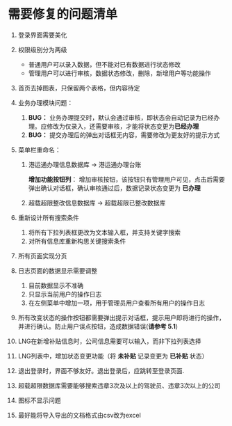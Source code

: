 # 需要修复的问题清单

1. 登录界面需要美化
2. 权限级别分为两级
    - 普通用户可以录入数据，但不能对已有数据进行状态修改
	- 管理用户可以进行审核，数据状态修改，删除，新增用户等功能操作
	
3. 首页去掉图表，只保留两个表格，但内容待定
4. 业务办理模块问题：
	1. **BUG：** 业务办理提交时，默认会通过审核，即状态会自动记录为已经办理。应修改为仅录入，还需要审核，才能将状态变更为**已经办理**
	2. **BUG：** 提交办理后的弹出对话框无内容，需要修改为更友好的提示方式
	
5. 菜单栏重命名：
	1. 港运通办理信息数据库 -> 港运通办理台账
	
	    **增加功能按钮列**： 增加审核按钮，该按钮只有管理用户可见，点击后需要弹出确认对话框，确认审核通过后，数据记录状态变更为 **已办理**
	
	2. 超载超限整改信息数据库 -> 超载超限已整改数据库
	
6. 重新设计所有搜索条件
	1. 将所有下拉列表框更改为文本输入框，并支持关键字搜索
	2. 对所有信息库重新构思关键搜索条件
	
7. 所有页面实现分页
8. 日志页面的数据显示需要调整
	1. 目前数据显示不准确
	2. 只显示当前用户的操作日志
	3. 在左侧菜单中增加一项，用于管理员用户查看所有用户的操作日志
	
9. 所有改变状态的操作按钮都需要弹出提示对话框，提示用户即将进行的操作，并进行确认。防止用户误点按钮，造成数据错误(**请参考 5.1**)
10. LNG在新增补贴信息时，公司信息需要可以输入，而非下拉列表选择
11. LNG列表中，增加状态变更功能（将 **未补贴** 记录变更为 **已补贴** 状态）
12. 退出登录时，界面不够友好。退出登录后，应跳转至登录页面.
13. 超载超限数据库需要能够搜索违章3次及以上的驾驶员、违章3次以上的公司
14. 图标不显示问题
15. 最好能将导入导出的文档格式由csv改为excel